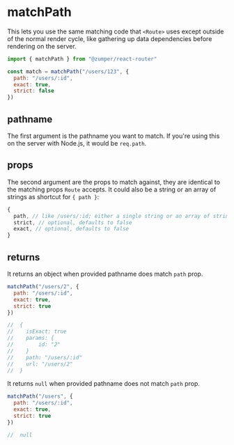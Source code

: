 # matchPath

This lets you use the same matching code that `<Route>` uses except outside of the normal render cycle, like gathering up data dependencies before rendering on the server.

```js
import { matchPath } from "@zumper/react-router"

const match = matchPath("/users/123", {
  path: "/users/:id",
  exact: true,
  strict: false
})
```

## pathname

The first argument is the pathname you want to match. If you're using
this on the server with Node.js, it would be `req.path`.

## props

The second argument are the props to match against, they are identical
to the matching props `Route` accepts. It could also be a string or
an array of strings as shortcut for `{ path }`:

```js
{
  path, // like /users/:id; either a single string or an array of strings
  strict, // optional, defaults to false
  exact, // optional, defaults to false
}
```

## returns

It returns an object when provided pathname does match `path` prop.

```js
matchPath("/users/2", {
  path: "/users/:id",
  exact: true,
  strict: true
})

//  {
//    isExact: true
//    params: {
//        id: "2"
//    }
//    path: "/users/:id"
//    url: "/users/2"
//  }
```

It returns `null` when provided pathname does not match `path` prop.

```js
matchPath("/users", {
  path: "/users/:id",
  exact: true,
  strict: true
})

//  null
```
